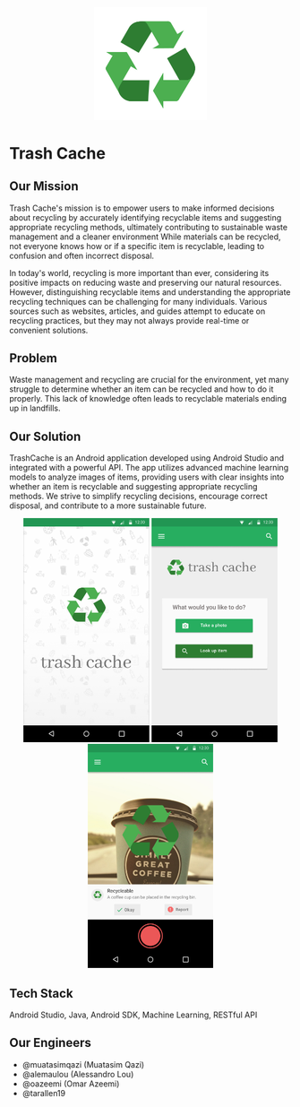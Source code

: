 
<p align="center">
    <img src="./prototype/logos/logo_icon_large.svg" width="40%">
</p>

# Trash Cache
## Our Mission
Trash Cache's mission is to empower users to make informed decisions about recycling by accurately identifying recyclable items and suggesting appropriate recycling methods, ultimately contributing to sustainable waste management and a cleaner environment While materials can be recycled, not everyone knows how or if a specific item is recyclable, leading to confusion and often incorrect disposal.

In today's world, recycling is more important than ever, considering its positive impacts on reducing waste and preserving our natural resources. However, distinguishing recyclable items and understanding the appropriate recycling techniques can be challenging for many individuals. Various sources such as websites, articles, and guides attempt to educate on recycling practices, but they may not always provide real-time or convenient solutions.

## Problem
Waste management and recycling are crucial for the environment, yet many struggle to determine whether an item can be recycled and how to do it properly. This lack of knowledge often leads to recyclable materials ending up in landfills.

## Our Solution
TrashCache is an Android application developed using Android Studio and integrated with a powerful API. The app utilizes advanced machine learning models to analyze images of items, providing users with clear insights into whether an item is recyclable and suggesting appropriate recycling methods. We strive to simplify recycling decisions, encourage correct disposal, and contribute to a more sustainable future.

<p align="center">
    <img src="https://github.com/oazeemi/TrashCache/blob/master/prototype/screenshots/Launch%20Screen.png?raw=true" height="400px">   
    <img src="https://github.com/oazeemi/TrashCache/blob/master/prototype/screenshots/Main%20Choice%20Page.png?raw=true" height="400px">
    <img src="https://github.com/oazeemi/TrashCache/blob/master/prototype/screenshots/Item-Check.png?raw=true" height="400px">
</p>

## Tech Stack
Android Studio, Java, Android SDK, Machine Learning, RESTful API

## Our Engineers
- @muatasimqazi (Muatasim Qazi)
- @alemaulou (Alessandro Lou)
- @oazeemi (Omar Azeemi)
- @tarallen19

